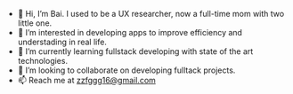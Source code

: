 - 👋 Hi, I’m Bai. I used to be a UX researcher, now a full-time mom with two little one.
- 👀 I’m interested in developing apps to improve efficiency and understading in real life. 
- 🌱 I’m currently learning fullstack developing with state of the art technologies.
- 💞️ I’m looking to collaborate on developing fulltack projects.
- 📫 Reach me at zzfggg16@gmail.com

<!---
learningreac/learningreac is a ✨ special ✨ repository because its `README.md` (this file) appears on your GitHub profile.
You can click the Preview link to take a look at your changes.
--->

